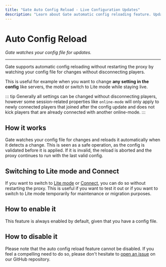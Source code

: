 ```yaml
---
title: "Gate Auto Config Reload - Live Configuration Updates"
description: "Learn about Gate automatic config reloading feature. Update server settings without restarting or disconnecting players."
---
```


# Auto Config Reload

_Gate watches your config file for updates._

---

Gate supports automatic config reloading without restarting the proxy by watching your config file for changes
without disconnecting players.

This is useful for example when you want to change **any setting in the config** like servers, the motd or
switch to Lite mode while staying live.

::: tip
Generally all settings can be changed without disconnecting players,
however some session-related properties like `online-mode` will only apply to newly connected
players that joined after the config update and does not kick players that are already connected with another
online-mode.
:::

## How it works

Gate watches your config file for changes and reloads it automatically when it detects a change.
This is seen as a safe operation, as the config is validated before it is applied.
If it is invalid, the reload is aborted and the proxy continues to run with the last valid config.

## Switching to Lite mode and Connect

If you want to switch to [Lite mode](/guide/lite) or [Connect](/guide/connect), you can do so without restarting the
proxy.
This is useful if you want to test it out or if you want to switch to Lite mode temporarily for maintenance
or migration purposes.

## How to enable it

This feature is always enabled by default, given that you have a config file.

## How to disable it

Please note that the auto config reload feature cannot be disabled.
If you feel a compelling need to do so, please don't hesitate to [open an issue](https://github.com/minekube/gate/issues/new?title=Disable%20auto%20config%20reload&body=I%20want%20to%20disable%20auto%20config%20reload%20because%20...)
on our GitHub repository.
